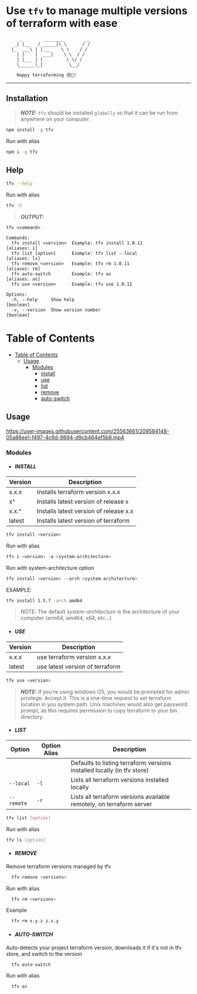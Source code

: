 # Use `tfv` to manage multiple versions of terraform with ease

         _        ________        __
       _| |__   / _____|\ \      / /
      |_  ___\ | |___    \ \    / /
        | |    |  ___|    \ \  / /
        | |___ | |         \ \/ /
        \______\_|          \__/

        Happy terraforming 😍🥂!
  ---------------------------------------

## Installation

> **_NOTE:_** `tfv` should be installed `globally` so that it can be run from anywhere on your computer.

```sh
npm install -g tfv
```

Run with alias

```sh
npm i -g tfv
```

## Help

```sh
tfv --help
```

Run with alias

```sh
tfv -h
```

> **_OUTPUT:_**

```
tfv <command>

Commands:
  tfv install <version>  Example: tfv install 1.0.11                [aliases: i]
  tfv list [option]      Example: tfv list --local                 [aliases: ls]
  tfv remove <version>   Example: tfv rm 1.0.11                    [aliases: rm]
  tfv auto-switch        Example: tfv as                           [aliases: as]
  tfv use <version>      Example: tfv use 1.0.11

Options:
  -h, --help     Show help                                             [boolean]
  -v, --version  Show version number                                   [boolean]
```


# Table of Contents

<!--ts-->
* [Table of Contents](#table-of-contents)
  * [Usage](#usage)
    * [Modules](#modules)
      * [install](#install)
      * [use](#use)
      * [list](#list)
      * [remove](#remove)
      * [auto-switch](#auto-switch)
<!--te-->

## Usage

https://user-images.githubusercontent.com/25563661/209584148-05a86ee1-f497-4c6d-9894-d9cb464ef5b8.mp4

### Modules

- #### _INSTALL_

| Version          | Description                                |
| ---------------- | ------------------------------------------ |
| x.x.x            | Installs terraform version x.x.x           |
| x^               | Installs latest version of release x       |
| x.x.^            | Installs latest version of release x.x     |
| latest           | Installs latest version of terraform       |

```sh
tfv install <version>
```

Run with alias

```sh
tfv i <version> -a <system-architecture>
```

Run with system-architecture option

```sh
tfv install <version> --arch <system-architecture>
```

EXAMPLE:

```sh
tfv install 1.5.7 -arch amd64
```

> NOTE:  The default *system-architecture* is the architecture of your computer (arm64, amd64, x64, etc...)

- #### _USE_

| Version          | Description                               |
| ---------------- | ----------------------------------------- |
| x.x.x            | use terraform version x.x.x               |
| latest           | use latest version of terraform           |

```sh
tfv use <version>
```

> **_NOTE:_** If you're using windows OS, you would be prompted for admin privilege. Accept it. This is a one-time request to set terraform location in you system path. Unix machines would also get password prompt, as this requires permission to copy terraform to your bin directory.

- #### _LIST_

| Option         | Option Alias  |                Description                                                     |
| ---------------|---------------|--------------------------------------------------------------------------------|
|                |               |  Defaults to listing terraform versions installed locally (in tfv store)       |
| `--local`      |  `-l`         |  Lists all terraform versions installed locally                                |
| `--remote`     |  `-r`         |  Lists all terraform versions available remotely, on terraform server          |

```sh
tfv list [option]
```

Run with alias

```sh
tfv ls [option]
```

- #### _REMOVE_

Remove terraform versions managed by tfv

```sh
  tfv remove <versions>
```

Run with alias

```sh
  tfv rm <versions>
```

Example

```sh
  tfv rm x.y.z z.x.y
```

- #### _AUTO-SWITCH_

Auto-detects your project terraform version, downloads it if it's not in tfv store, and switch to the version

```sh
  tfv auto-switch
```

Run with alias

```sh
  tfv as
```
